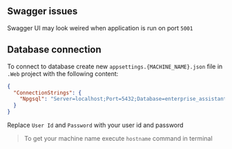 ## Swagger issues

Swagger UI may look weired when application is run on port `5001`

## Database connection

To connect to database create new
`appsettings.{MACHINE_NAME}.json` file in `.Web` project with the following content:

```json
{
  "ConnectionStrings": {
    "Npgsql": "Server=localhost;Port=5432;Database=enterprise_assistant_rba;User Id=user id;Password=password;"
  }
}
```

Replace `User Id` and `Password` with your user id and password

>To get your machine name execute
`hostname` command in terminal